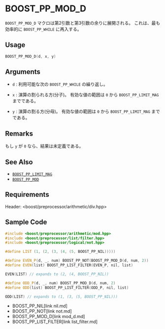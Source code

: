 # BOOST_PP_MOD_D

`BOOST_PP_MOD_D` マクロは第2引数と第3引数の余りに展開される。
これは、最も効率的に `BOOST_PP_WHILE` に再入する。

## Usage

```cpp
BOOST_PP_MOD_D(d, x, y)
```

## Arguments

- `d` :
	利用可能な次の `BOOST_PP_WHILE` の繰り返し。

- `x` :
	演算の割られる方(分子)。
	有効な値の範囲は `0` から `BOOST_PP_LIMIT_MAG` までである。

- `y` :
	演算の割る方(分母)。
	有効な値の範囲は `0` から `BOOST_PP_LIMIT_MAG` までである。

## Remarks

もし `y` が `0` なら、結果は未定義である。

## See Also

- [`BOOST_PP_LIMIT_MAG`](limit_mag.md)
- [`BOOST_PP_MOD`](mod.md)

## Requirements

Header: &lt;boost/preprocessor/arithmetic/div.hpp&gt;

## Sample Code

```cpp
#include <boost/preprocessor/arithmetic/mod.hpp>
#include <boost/preprocessor/list/filter.hpp>
#include <boost/preprocessor/logical/not.hpp>

#define LIST (1, (2, (3, (4, (5, BOOST_PP_NIL)))))

#define EVEN_P(d, _, num) BOOST_PP_NOT(BOOST_PP_MOD_D(d, num, 2))
#define EVEN(list) BOOST_PP_LIST_FILTER(EVEN_P, nil, list)

EVEN(LIST) // expands to (2, (4, BOOST_PP_NIL))

#define ODD_P(d, _, num) BOOST_PP_MOD_D(d, num, 2)
#define ODD(list) BOOST_PP_LIST_FILTER(ODD_P, nil, list)

ODD(LIST) // expands to (1, (3, (5, BOOST_PP_NIL)))
```
* BOOST_PP_NIL[link nil.md]
* BOOST_PP_NOT[link not.md]
* BOOST_PP_MOD_D[link mod_d.md]
* BOOST_PP_LIST_FILTER[link list_filter.md]

